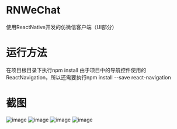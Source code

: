 # RNWeChat
使用ReactNative开发的仿微信客户端（UI部分）

# 运行方法
在项目根目录下执行npm install
由于项目中的导航控件使用的ReactNavigation，所以还需要执行npm install --save react-navigation

# 截图
![image](https://github.com/yubo725/RNWeChat/blob/master/screenshots/S70601-192844.jpg)
![image](https://github.com/yubo725/RNWeChat/blob/master/screenshots/S70601-192853.jpg)
![image](https://github.com/yubo725/RNWeChat/blob/master/screenshots/S70601-192858.jpg)
![image](https://github.com/yubo725/RNWeChat/blob/master/screenshots/S70601-192903.jpg)
